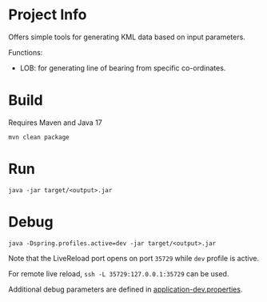 # Project Info

Offers simple tools for generating KML data based on input parameters.

Functions:
- LOB: for generating line of bearing from specific co-ordinates.

# Build

Requires Maven and Java 17

```
mvn clean package
```

# Run

```
java -jar target/<output>.jar
```

# Debug

```
java -Dspring.profiles.active=dev -jar target/<output>.jar
```

Note that the LiveReload port opens on port `35729` while `dev` profile is active.

For remote live reload, `ssh -L 35729:127.0.0.1:35729` can be used.

Additional debug parameters are defined in [application-dev.properties](src/main/resources/application-dev.properties).